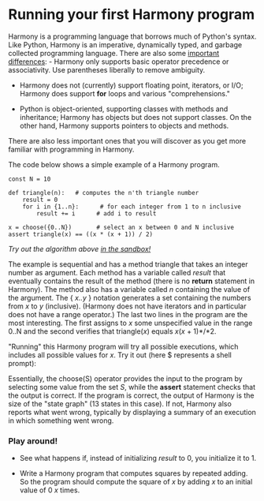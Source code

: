 # Running your first Harmony program

Harmony is a programming language that borrows much of Python's syntax. Like Python, Harmony is an imperative, dynamically typed, and garbage collected programming language. There are also some [important differences](../reference/textbook/values.md): - Harmony only supports basic operator precedence or associativity. Use parentheses liberally to remove ambiguity.

- Harmony does not (currently) support floating point, iterators, or I/O; Harmony does support **for** loops and various "comprehensions."

- Python is object-oriented, supporting classes with methods and inheritance; Harmony has objects but does not support classes. On the other hand, Harmony supports pointers to objects and methods.

There are also less important ones that you will discover as you get more familiar with programming in Harmony.

The code below shows a simple example of a Harmony program. 

```
const N = 10

def triangle(n):   # computes the n'th triangle number
    result = 0
    for i in {1..n}:      # for each integer from 1 to n inclusive
        result += i      # add i to result

x = choose({0..N})       # select an x between 0 and N inclusive
assert triangle(x) == ((x * (x + 1)) / 2)
```

*Try out the algorithm above [in the sandbox!](https://harmony.cs.cornell.edu/ide/?template=triangle)*

The example is sequential and has a method triangle that takes an integer number as argument. Each method has a variable called *result* that eventually contains the result of the method (there is no **return** statement in Harmony). The method also has a variable called *n* containing the value of the argument. The { *x..y* } notation generates a set containing the numbers from *x* to *y* (inclusive). (Harmony does not have iterators and in particular does not have a range operator.) The last two lines in the program are the most interesting. The first assigns to *x* some unspecified value in the range 0..N and the second verifies that triangle(*x*) equals *x*(*x* + 1)*/*2.

"Running" this Harmony program will try all possible executions, which includes all possible values for *x*. Try it out (here $ represents a shell prompt):

Essentially, the choose(S) operator provides the input to the program by selecting some value from the set *S*, while the **assert** statement checks that the output is correct. If the program is correct, the output of Harmony is the size of the "state graph" (13 states in this case). If not, Harmony also reports what went wrong, typically by displaying a summary of an execution in which something went wrong.

### Play around!

- See what happens if, instead of initializing *result* to 0, you initialize it to 1.

- Write a Harmony program that computes squares by repeated adding. So the program should compute the square of *x* by adding *x* to an initial value of 0 *x* times.